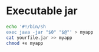 # Executable jar

```sh
echo '#!/bin/sh
exec java -jar "$0" "$@"' > myapp
cat yourfile.jar >> myapp
chmod +x myapp
```

